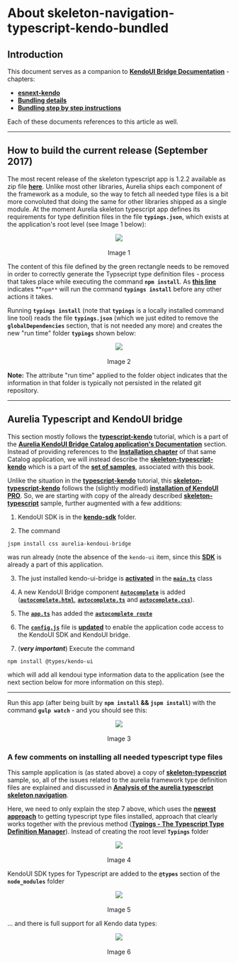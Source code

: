 # About skeleton-navigation-typescript-kendo-bundled

## Introduction

This document serves as a companion to **[KendoUI Bridge Documentation](https://aurelia-ui-toolkits.gitbooks.io/kendoui-bridge-docs/content/)** - chapters:

- **[esnext-kendo](https://aurelia-ui-toolkits.gitbooks.io/kendoui-bridge-docs/content/developers-tutorials/42_skeleton_esnext.html)**
- **[Bundling details](https://aurelia-ui-toolkits.gitbooks.io/kendoui-bridge-docs/content/bd-notes/on_bundling.html)**
- **[Bundling step by step instructions](https://aurelia-ui-toolkits.gitbooks.io/kendoui-bridge-docs/content/app_developers_notes/bundlingstep_by_step_instructions_md.html)**

Each of these documents references to this article as well.

***

## How to build the current release (September 2017)

The most recent release of the skeleton typescript app is 1.2.2 available as zip file **[here](https://github.com/aurelia/skeleton-navigation/archive/1.1.2.zip)**. Unlike most other libraries, Aurelia ships each component of the framework as a module, so the way to fetch all needed type files is a bit more convoluted that doing the same for other libraries shipped as a single module. At the moment Aurelia skeleton typescript app defines its requirements for type definition files in the file **`typings.json`**, which exists at the application's root level (see Image 1 below):

<p align=center>
<img src="https://user-images.githubusercontent.com/2712405/29881939-9fddd300-8d79-11e7-88d5-42143ce354bb.png"></img>
<br><br>
Image 1
</p>

The content of this file defined by the green rectangle needs to be removed in order to correctly generate the Typsecript type definition files - process that takes place while executing the command **`npm install`**. As **[this line](https://github.com/aurelia-tools/atb-samples/blob/master/skeleton-typescript/package.json#L24)** indicates **`npm**` will run the command **`typings install`** before any other actions it takes.

Running **`typings install`** (note that **`typings`** is a locally installed command line tool) reads the file **`typings.json`** (which we just edited to remove the **`globalDependencies`** section, that is not needed any more) and creates the new "run time" folder **`typings`** shown below:

<p align=center>
<img src="https://user-images.githubusercontent.com/2712405/29883337-fdcc105e-8d7d-11e7-8079-b5135f03191f.png"></img>
<br><br>
Image 2
</p>

**Note:** The attribute "run time" applied to the folder object indicates that the information in that folder is typically not persisted in the related git repository.

***

## Aurelia Typescript and KendoUI bridge

This section mostly follows the **[typescript-kendo](https://aurelia-ui-toolkits.gitbooks.io/kendoui-bridge-docs/content/developers-tutorials/44_typescript.html)** tutorial, which is a part of the **[Aurelia KendoUI Bridge Catalog application's Documentation](http://aurelia-ui-toolkits.github.io/demo-kendo/#/documentation)** section. Instead of providing references to the **[Installation chapter](https://www.gitbook.com/book/aurelia-ui-toolkits/kendo-ui-sdk-installation)** of that same Catalog application, we will instead describe the **[skeleton-typescript-kendo](https://github.com/aurelia-tools/atb-samples/tree/master/skeleton-typescript-kendo)** which is a part of the **[set of samples](https://github.com/aurelia-tools/atb-samples)**, associated with this book.

Unlike the situation in the **[typescript-kendo](https://aurelia-ui-toolkits.gitbooks.io/kendoui-bridge-docs/content/developers-tutorials/44_typescript.html)** tutorial, this **[skeleton-typescript-kendo](https://github.com/aurelia-tools/atb-samples/tree/master/skeleton-typescript-kendo)** follows the (slightly modified) **[installation of KendoUI PRO](https://aurelia-ui-toolkits.gitbooks.io/kendo-ui-sdk-installation/content/installation/installing%20kendo/advanced/pro/jspm/downloaded_zip.html)**. So, we are starting with copy of the already described **[skeleton-typescript](https://github.com/aurelia-tools/atb-samples/tree/master/skeleton-typescript)** sample, further augmented with a few additions:

1. KendoUI SDK is in the **[kendo-sdk](https://github.com/aurelia-tools/atb-samples/tree/master/skeleton-typescript-kendo/kendo-sdk)** folder.

1. The command

```
jspm install css aurelia-kendoui-bridge
```
was run already (note the absence of the `kendo-ui` item, since this **[SDK](https://github.com/aurelia-ui-toolkits/skeleton-navigation-typescript-kendo-bundled/tree/master/kendo-sdk)** is already a part of this application.

3. The just installed kendo-ui-bridge is **[activated](https://github.com/aurelia-tools/atb-samples/blob/master/skeleton-typescript-kendo/src/main.ts#L8)** in the **[`main.ts`](https://github.com/aurelia-tools/atb-samples/blob/master/skeleton-typescript-kendo/src/main.ts)** class

4. A new KendoUI Bridge component **[`Autocomplete`](http://aurelia-ui-toolkits.github.io/demo-kendo/#/samples/autocomplete-basic-use)** is added (**[`autocomplete.html`](https://github.com/aurelia-tools/atb-samples/blob/master/skeleton-typescript-kendo/src/autocomplete.html)**, **[`autocomplete.ts`](https://github.com/aurelia-tools/atb-samples/blob/master/skeleton-typescript-kendo/src/autocomplete.ts)** and **[`autocomplete.css`](https://github.com/aurelia-tools/atb-samples/blob/master/skeleton-typescript-kendo/src/autocomplete.css)**).

5. The **[`app.ts`](https://github.com/aurelia-tools/atb-samples/blob/master/skeleton-typescript-kendo/src/app.ts)** has added the **[`autocomplete route`](https://github.com/aurelia-tools/atb-samples/blob/master/skeleton-typescript-kendo/src/app.ts#L12)**

6. The **[`config.js`](https://github.com/aurelia-tools/atb-samples/blob/master/skeleton-typescript-kendo/config.js)** file is **[updated](https://github.com/aurelia-tools/atb-samples/blob/master/skeleton-typescript-kendo/config.js#L8-L9)** to enable the application code access to the KendoUI SDK and KendoUI bridge.

7. (___very important___) Execute the command
```
npm install @types/kendo-ui
```
which will add all kendoui type information data to the application (see the next section below for more information on this step).
***

Run this app (after being built by **`npm install` && `jspm install`**) with the command **`gulp watch`** - and you should see this:

<p align=center>
<img src="https://user-images.githubusercontent.com/2712405/29835900-65be348e-8cc1-11e7-8879-aaab4ca06372.png"></img>
<br><br>
Image 3
</p>

### A few comments on installing all needed typescript type files

This sample application is (as stated above) a copy of **[skeleton-typescript](https://github.com/aurelia-tools/atb-samples/tree/master/skeleton-typescript)** sample, so, all of the issues related to the aurelia framework type definition files are explained and discussed in **[Analysis of the aurelia typescript skeleton navigation](./status-in-august-2017/analysis-of-the-aurelia-typescript-skeleton-navigation.html)**.

Here, we need to only explain the step 7 above, which uses the **[newest approach](https://blogs.msdn.microsoft.com/typescript/2016/06/15/the-future-of-declaration-files/)** to getting typescript type files installed, approach that clearly works together with the previous method (**[Typings - The Typescript Type Definition Manager](https://github.com/typings/typings)**). Instead of creating the root level **`Typings`** folder

<p align=center>
<img src="https://user-images.githubusercontent.com/2712405/29837298-bff7e676-8cc5-11e7-9a7b-248f8a53a852.png"></img>
<br><br>
Image 4
</p>

KendoUI SDK types for Typescript are added to the **`@types`** section of the **`node_modules`** folder

<p align=center>
<img src="https://user-images.githubusercontent.com/2712405/29837674-d04fc204-8cc6-11e7-9f80-cdd4a6cf0630.png"></img>
<br><br>
Image 5
</p>

... and there is full support for all Kendo data types:

<p align=center>
<img src="https://user-images.githubusercontent.com/2712405/29845050-66c989aa-8cdf-11e7-824d-a3b8f85fab23.png"></img>
<br><br>
Image 6
</p>

